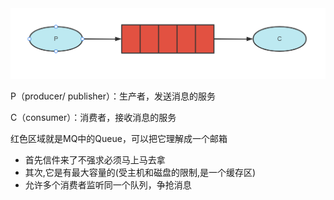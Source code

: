 <img src="../../../../../resources/images/world.png" >


P（producer/ publisher）：生产者，发送消息的服务

C（consumer）：消费者，接收消息的服务

红色区域就是MQ中的Queue，可以把它理解成一个邮箱

- 首先信件来了不强求必须马上马去拿
- 其次,它是有最大容量的(受主机和磁盘的限制,是一个缓存区)
- 允许多个消费者监听同一个队列，争抢消息